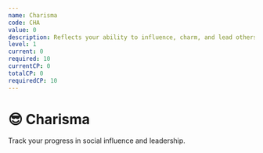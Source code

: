 ```yaml
---
name: Charisma
code: CHA
value: 0
description: Reflects your ability to influence, charm, and lead others.
level: 1
current: 0
required: 10
currentCP: 0
totalCP: 0
requiredCP: 10
---
```



# 😎 Charisma

Track your progress in social influence and leadership.


